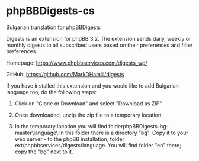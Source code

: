 # phpBBDigests-cs

Bulgarian translation for phpBBDigests


Digests is an extension for phpBB 3.2. The extension sends daily, weekly or monthly digests to all subscribed users 
based on their preferences and filter preferences.

Homepage: https://www.phpbbservices.com/digests_wp/

GitHub: https://github.com/MarkDHamill/digests

If you have installed this extension and you would like to add Bulgarian language too, do the following steps:

1. Click on "Clone or Download" and select "Download as ZIP"

2. Once downloaded, unzip the zip file to a temporary location.

3. In the temporary location you will find folderphpBBDigests-bg-master\language\ In this folder there is a directory "bg". 
Copy it to your web server - to the phpBB installation, folder ext/phpbbservices/digests/language. You will find folder "en" 
there; copy the "bg" next to it.

